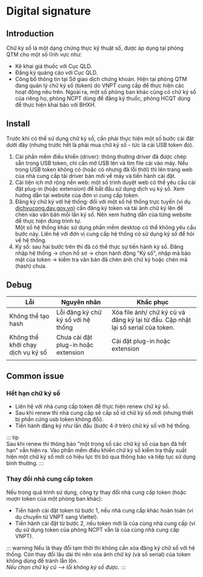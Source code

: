 # Digital signature

## Introduction
Chữ ký số là một dạng chứng thực kỹ thuật số, được áp dụng tại phòng QTM cho một số lĩnh vực như:
* Kê khai giá thuốc với Cục QLD.
* Đăng ký quảng cáo với Cục QLD.
* Công bố thông tin tại Sở giao dịch chứng khoán.
Hiện tại phòng QTM đang quản lý chữ ký số (token) do VNPT cung cấp để thực hiện các hoạt động nêu trên. Ngoài ra, một số phòng ban khác cũng có chữ ký số của riêng họ, phòng NCPT dùng để đăng ký thuốc, phòng HCQT dùng để thực hiện khai báo với BHXH.

## Install
Trước khi có thể sử dụng chữ ký số, cần phải thực hiện một số bước cài đặt dưới đây (nhưng trước hết là phải mua chữ ký số - tức là cái USB token đó).
1. Cài phần mềm điều khiển (driver): thông thường driver đã được chép sẵn trong USB token, chỉ cần mở USB lên và tìm file cài vào máy. Nếu trong USB token không có (hoặc có nhưng đã lỗi thời) thì lên trang web của nhà cung cấp tải driver bản mới về máy và tiến hành cài đặt.
2. Cài tiện ích mở rộng nền web: một số trình duyệt web có thể yêu cầu cài đặt plug-in (hoặc extension) để bắt đầu sử dụng dịch vụ ký số. Xem hướng dẫn tại website của đơn vi cung cấp token.
3. Đăng ký chữ ký với hệ thống: đối với một số hệ thống trực tuyến (ví dụ [dichvucong.dav.gov.vn](dichvucong.dav.gov.vn)) cần đăng ký token và tải ảnh chữ ký lên để chèn vào văn bản mỗi lần ký số. Nên xem hướng dẫn của từng website để thực hiện đúng trình tự.  
Một số hệ thống khác sử dụng phần mềm desktop có thể không yêu cầu bước này. Liên hệ với đơn vị cung cấp hệ thống có sử dụng ký số để hỏi về hệ thống.
4. Ký số: sau hai bước trên thì đã có thể thực sự tiến hành ký số. Đăng nhập hệ thống -> chọn hồ sơ -> chọn hành động "Ký số", nhập mã bảo mật của token -> kiểm tra văn bản đã chèn ảnh chữ ký hoặc chèn mã (hash) chưa.

## Debug
| Lỗi | Nguyên nhân | Khắc phục |
| --- | ---| ---|
| Không thể tạo hash | Lỗi đăng ký chữ ký số với hệ thống | Xóa file ảnh/ chữ ký cũ và đăng ký lại từ đầu. Cập nhật lại số serial của token.|
| Không thể khởi chạy dịch vụ ký số | Chưa cài đặt plug-in hoặc extension | Cài đặt plug-in hoặc extension |
|  | | |

## Common issue
### Hết hạn chữ ký số
- Liên hệ với nhà cung cấp token để thực hiện renew chữ ký số.
- Sau khi renew thì nhà cung cấp sẽ cấp số id chữ ký số mới (nhưng thiết bị phần cứng usb token không đổi).
- Tiến hành đăng ký như lần đầu (bước 4 ở trên) chữ ký số với hệ thống.

::: tip   
Sau khi renew thì thông báo "một trong số các chữ ký số của bạn đã hết hạn" vẫn hiện ra. Vào phần mềm điều khiển chữ ký số kiểm tra thấy xuất hiện một chữ ký số mới có hiệu lực thì bỏ qua thông báo và tiếp tục sử dụng bình thường.
:::

### Thay đổi nhà cung cấp token
Nếu trong quá trình sử dụng, công ty thay đổi nhà cung cấp token (hoặc mượn token của một phòng ban khác):
- Tiến hành cài đặt token từ bước 1, nếu nhà cung cấp khác hoàn toàn (ví dụ chuyển từ VNPT sang Viettel).
- Tiến hành cài đặt từ bước 2, nếu token mới là của cùng nhà cung cấp (ví dụ sử dụng token của phòng NCPT vẫn là của cùng nhà cung cấp VNPT).

::: warning
Nếu là thay đổi tạm thời thì không cần xóa đăng ký chữ số với hệ thống. Còn thay đổi lâu dài thì nên xóa ảnh chữ ký (và số serial) của token không dùng để tránh lẫn lộn.  
*Nếu chọn chữ ký cũ --> lỗi không ký số được.*
:::